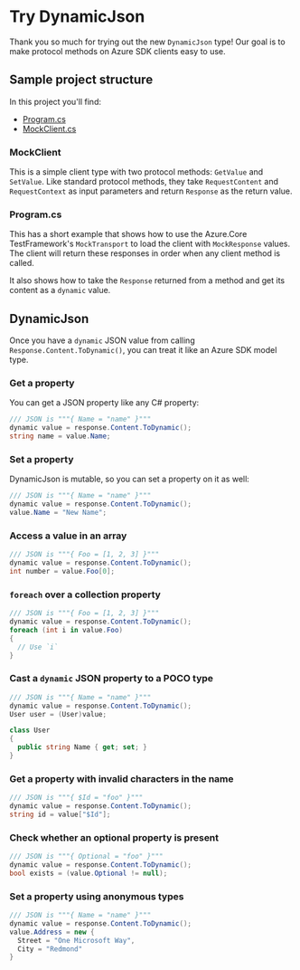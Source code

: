 # Try DynamicJson

Thank you so much for trying out the new `DynamicJson` type!  Our goal is to make protocol methods on Azure SDK clients easy to use.

## Sample project structure

In this project you'll find:

- [Program.cs](TryDynamicJson/Program.cs)
- [MockClient.cs](TryDynamicJson/MockClient.cs)

### MockClient

This is a simple client type with two protocol methods: `GetValue` and `SetValue`.
Like standard protocol methods, they take `RequestContent` and `RequestContext` as input parameters and return `Response` as the return value.

### Program.cs

This has a short example that shows how to use the Azure.Core TestFramework's `MockTransport` to load the client with `MockResponse` values.
The client will return these responses in order when any client method is called.

It also shows how to take the `Response` returned from a method and get its content as a `dynamic` value.

## DynamicJson

Once you have a `dynamic` JSON value from calling `Response.Content.ToDynamic()`, you can treat it like an Azure SDK model type.

### Get a property

You can get a JSON property like any C# property:

```csharp
/// JSON is """{ Name = "name" }"""
dynamic value = response.Content.ToDynamic();
string name = value.Name;
```

### Set a property

DynamicJson is mutable, so you can set a property on it as well:

```csharp
/// JSON is """{ Name = "name" }"""
dynamic value = response.Content.ToDynamic();
value.Name = "New Name";
```

### Access a value in an array

```csharp
/// JSON is """{ Foo = [1, 2, 3] }"""
dynamic value = response.Content.ToDynamic();
int number = value.Foo[0];
```

### `foreach` over a collection property

```csharp
/// JSON is """{ Foo = [1, 2, 3] }"""
dynamic value = response.Content.ToDynamic();
foreach (int i in value.Foo)
{
  // Use `i`
}
```

### Cast a `dynamic` JSON property to a POCO type

```csharp
/// JSON is """{ Name = "name" }"""
dynamic value = response.Content.ToDynamic();
User user = (User)value;

class User
{
  public string Name { get; set; }
}
```

### Get a property with invalid characters in the name

```csharp
/// JSON is """{ $Id = "foo" }"""
dynamic value = response.Content.ToDynamic();
string id = value["$Id"];
```

### Check whether an optional property is present

```csharp
/// JSON is """{ Optional = "foo" }"""
dynamic value = response.Content.ToDynamic();
bool exists = (value.Optional != null);
```

### Set a property using anonymous types

```csharp
/// JSON is """{ Name = "name" }"""
dynamic value = response.Content.ToDynamic();
value.Address = new {
  Street = "One Microsoft Way",
  City = "Redmond"
}
```
